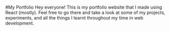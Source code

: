 #My Portfolio
Hey everyone! This is my portfolio website that I made using React (mostly). Feel free to go there and take a look at some of my projects, experiments, and all the things I learnt throughout my time in web development.
